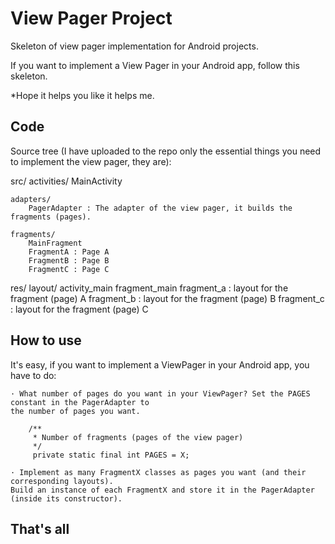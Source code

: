 View Pager Project
============================================

Skeleton of view pager implementation for Android projects.

If you want to implement a View Pager in your Android app, follow this skeleton.

*Hope it helps you like it helps me.

Code
--------------------------------------------
Source tree (I have uploaded to the repo only the essential things you need to implement the view pager, they are):

src/
    activities/
        MainActivity

    adapters/
        PagerAdapter : The adapter of the view pager, it builds the fragments (pages).

    fragments/
        MainFragment
        FragmentA : Page A
        FragmentB : Page B
        FragmentC : Page C

res/
    layout/
        activity_main
        fragment_main
        fragment_a : layout for the fragment (page) A
        fragment_b : layout for the fragment (page) B
        fragment_c : layout for the fragment (page) C


How to use
-------------------------------------------

It's easy, if you want to implement a ViewPager in your Android app, you have to do:

    · What number of pages do you want in your ViewPager? Set the PAGES constant in the PagerAdapter to
    the number of pages you want.

        /**
         * Number of fragments (pages of the view pager)
         */
         private static final int PAGES = X;

    · Implement as many FragmentX classes as pages you want (and their corresponding layouts).
    Build an instance of each FragmentX and store it in the PagerAdapter (inside its constructor).


That's all
-------------------------------------------
